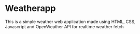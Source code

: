 # Weatherapp
This is a simple weather web application made using HTML, CSS, Javascript and OpenWeather API for realtime weather fetch
